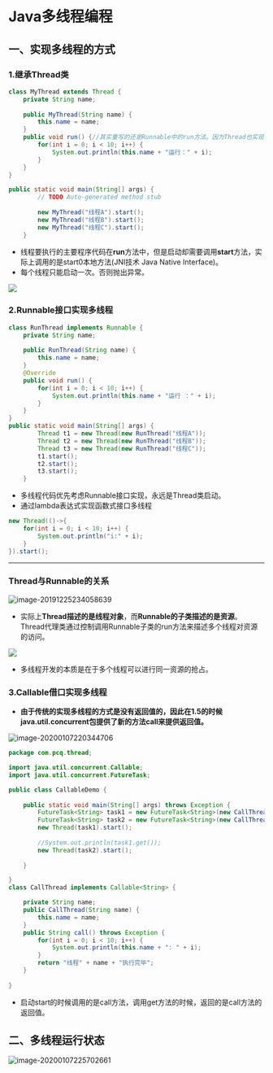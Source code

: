 # Java多线程编程

## 一、实现多线程的方式

### 1.继承Thread类

```java
class MyThread extends Thread {
	private String name;
	
	public MyThread(String name) {
		this.name = name;
	}
	public void run() {//其实重写的还是Runnable中的run方法。因为Thread也实现了Runnable
		for(int i = 0; i < 10; i++) {
			System.out.println(this.name + "运行：" + i);
		}
	}
}

public static void main(String[] args) {
		// TODO Auto-generated method stub
			
		new MyThread("线程A").start();
		new MyThread("线程B").start();
		new MyThread("线程C").start();
	}
```

* 线程要执行的主要程序代码在**run**方法中，但是启动却需要调用**start**方法，实际上调用的是start0本地方法(JNI技术 Java Native Interface)。
* 每个线程只能启动一次。否则抛出异常。

<img src="C:\Users\Administrator\AppData\Roaming\Typora\typora-user-images\image-20191225230002858.png" />

### 2.Runnable接口实现多线程

```java
class RunThread implements Runnable { 
	private String name;
	
	public RunThread(String name) {
		this.name = name;
	}
	@Override
	public void run() {
		for(int i = 0; i < 10; i++) {
			System.out.println(this.name + "运行 ：" + i);
		}	
	}	
}
public static void main(String[] args) {
		Thread t1 = new Thread(new RunThread("线程A"));
		Thread t2 = new Thread(new RunThread("线程B"));
		Thread t3 = new Thread(new RunThread("线程C"));
		t1.start();
		t2.start();
		t3.start();
	}
```

* 多线程代码优先考虑Runnable接口实现，永远是Thread类启动。
* 通过lambda表达式实现函数式接口多线程

```java
new Thread(()->{
    for(int i = 0; i < 10; i++) {
        System.out.println("i:" + i);
    }
}).start();
```

---

### Thread与Runnable的关系

![image-20191225234058639](C:\Users\Administrator\AppData\Roaming\Typora\typora-user-images\image-20191225234058639.png)

* 实际上**Thread描述的是线程对象**，而**Runnable的子类描述的是资源**。Thread代理类通过控制调用Runnable子类的run方法来描述多个线程对资源的访问。

<img src="C:\Users\Administrator\AppData\Roaming\Typora\typora-user-images\image-20191225234547126.png" />

* 多线程开发的本质是在于多个线程可以进行同一资源的抢占。



### 3.Callable借口实现多线程

* **由于传统的实现多线程的方式是没有返回值的，因此在1.5的时候java.util.concurrent包提供了新的方法call来提供返回值。**

![image-20200107220344706](C:\Users\Administrator\AppData\Roaming\Typora\typora-user-images\image-20200107220344706.png)

```java
package com.pcq.thread;

import java.util.concurrent.Callable;
import java.util.concurrent.FutureTask;

public class CallableDemo {
	
	public static void main(String[] args) throws Exception {
		FutureTask<String> task1 = new FutureTask<String>(new CallThread("A"));
		FutureTask<String> task2 = new FutureTask<String>(new CallThread("B"));
		new Thread(task1).start();
		
		//System.out.println(task1.get());
		new Thread(task2).start();
		
	}

}
class CallThread implements Callable<String> {

	private String name;
	public CallThread(String name) {
		this.name = name;
	}
	public String call() throws Exception {
		for(int i = 0; i < 10; i++) {
			System.out.println(this.name + ": " + i);
		}
		return "线程" + name + "执行完毕";
	}
	
}
```

* 启动start的时候调用的是call方法，调用get方法的时候，返回的是call方法的返回值。





## 二、多线程运行状态

![image-20200107225702661](C:\Users\Administrator\AppData\Roaming\Typora\typora-user-images\image-20200107225702661.png)

